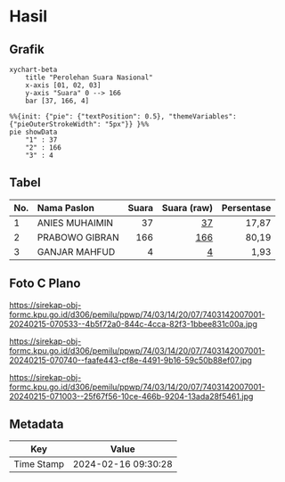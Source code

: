 # Hasil

## Grafik

```mermaid
xychart-beta
    title "Perolehan Suara Nasional"
    x-axis [01, 02, 03]
    y-axis "Suara" 0 --> 166
    bar [37, 166, 4]
```

```mermaid
%%{init: {"pie": {"textPosition": 0.5}, "themeVariables": {"pieOuterStrokeWidth": "5px"}} }%%
pie showData
    "1" : 37
    "2" : 166
    "3" : 4
```

## Tabel

| No. | Nama Paslon    | Suara | Suara (raw) | Persentase |
|:--- |:-------------- | -----:| -----------:| ----------:|
| 1   | ANIES MUHAIMIN | 37    | [37][p-1]   | 17,87      |
| 2   | PRABOWO GIBRAN | 166   | [166][p-2]  | 80,19      |
| 3   | GANJAR MAHFUD  | 4     | [4][p-3]    | 1,93       |


[p-1]: https://github.com/gigit-pemilu/pemilu-2024/blob/main/pilpres/hitung-suara/sub/74-sulawesi-tenggara/sub/03-muna/sub/14-lasalepa/sub/2007-lasalepa/sub/001-tps/sub/paslon-1.txt
[p-2]: https://github.com/gigit-pemilu/pemilu-2024/blob/main/pilpres/hitung-suara/sub/74-sulawesi-tenggara/sub/03-muna/sub/14-lasalepa/sub/2007-lasalepa/sub/001-tps/sub/paslon-2.txt
[p-3]: https://github.com/gigit-pemilu/pemilu-2024/blob/main/pilpres/hitung-suara/sub/74-sulawesi-tenggara/sub/03-muna/sub/14-lasalepa/sub/2007-lasalepa/sub/001-tps/sub/paslon-3.txt

## Foto C Plano

https://sirekap-obj-formc.kpu.go.id/d306/pemilu/ppwp/74/03/14/20/07/7403142007001-20240215-070533--4b5f72a0-844c-4cca-82f3-1bbee831c00a.jpg

https://sirekap-obj-formc.kpu.go.id/d306/pemilu/ppwp/74/03/14/20/07/7403142007001-20240215-070740--faafe443-cf8e-4491-9b16-59c50b88ef07.jpg

https://sirekap-obj-formc.kpu.go.id/d306/pemilu/ppwp/74/03/14/20/07/7403142007001-20240215-071003--25f67f56-10ce-466b-9204-13ada28f5461.jpg


## Metadata

| Key        | Value               |
| ---------- | ------------------- |
| Time Stamp | 2024-02-16 09:30:28 |



